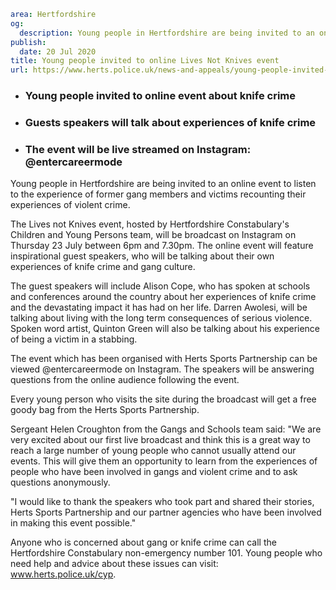 ```yaml
area: Hertfordshire
og:
  description: Young people in Hertfordshire are being invited to an online event to listen to the experience of former gang members, victims and police officers recounting their experiences of violent crime.
publish:
  date: 20 Jul 2020
title: Young people invited to online Lives Not Knives event
url: https://www.herts.police.uk/news-and-appeals/young-people-invited-to-online-live-not-knives-event-0358
```

* ### Young people invited to online event about knife crime

 * ### Guests speakers will talk about experiences of knife crime

 * ### The event will be live streamed on Instagram: @entercareermode

Young people in Hertfordshire are being invited to an online event to listen to the experience of former gang members and victims recounting their experiences of violent crime.

The Lives not Knives event, hosted by Hertfordshire Constabulary's Children and Young Persons team, will be broadcast on Instagram on Thursday 23 July between 6pm and 7.30pm. The online event will feature inspirational guest speakers, who will be talking about their own experiences of knife crime and gang culture.

The guest speakers will include Alison Cope, who has spoken at schools and conferences around the country about her experiences of knife crime and the devastating impact it has had on her life. Darren Awolesi, will be talking about living with the long term consequences of serious violence. Spoken word artist, Quinton Green will also be talking about his experience of being a victim in a stabbing.

The event which has been organised with Herts Sports Partnership can be viewed @entercareermode on Instagram. The speakers will be answering questions from the online audience following the event.

Every young person who visits the site during the broadcast will get a free goody bag from the Herts Sports Partnership.

Sergeant Helen Croughton from the Gangs and Schools team said: "We are very excited about our first live broadcast and think this is a great way to reach a large number of young people who cannot usually attend our events. This will give them an opportunity to learn from the experiences of people who have been involved in gangs and violent crime and to ask questions anonymously.

"I would like to thank the speakers who took part and shared their stories, Herts Sports Partnership and our partner agencies who have been involved in making this event possible."

Anyone who is concerned about gang or knife crime can call the Hertfordshire Constabulary non-emergency number 101. Young people who need help and advice about these issues can visit: www.herts.police.uk/cyp.
